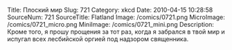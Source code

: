 Title: Плоский мир 
Slug: 721 
Category: xkcd 
Date: 2010-04-15 10:28:58 
SourceNum: 721 
SourceTitle: Flatland 
Image: /comics/0721.png 
MicroImage: /comics/0721_micro.png 
MiniImage: /comics/0721_mini.png 
Description: Кроме того, я прошу прощения за тот раз, когда я забрался в твой мир и испугал всех лесбийской оргией под надзором священника. 

